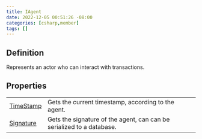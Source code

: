 ```yaml
---
title: IAgent
date: 2022-12-05 00:51:26 -08:00
categories: [csharp,member]
tags: []
---
```


## Definition

Represents an actor who can interact with transactions.

## Properties
<table><tr><td><!--/posts/csharp.member.entitydb.abstractions.agents.iagent.timestamp/--><a href='#'>TimeStamp</a></td><td>
Gets the current timestamp, according to the agent.
</td></tr><tr><td><!--/posts/csharp.member.entitydb.abstractions.agents.iagent.signature/--><a href='#'>Signature</a></td><td>
Gets the signature of the agent, can can be serialized to a database.
</td></tr></table>
